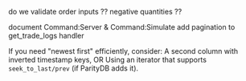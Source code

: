 do we validate order inputs ??
negative quantities ??

document Command:Server & Command:Simulate
add pagination to get_trade_logs handler

If you need "newest first" efficiently, consider:
A second column with inverted timestamp keys, OR
Using an iterator that supports `seek_to_last/prev` (if ParityDB adds it).